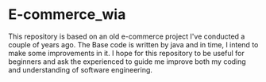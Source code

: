 # E-commerce_wia
This repository is based on an old e-commerce project I've conducted a couple of years ago. The Base code is written by java and in time, I intend to make some improvements in it. I hope for this repository to be useful for beginners and ask the experienced to guide me improve both my coding and understanding of software engineering.
